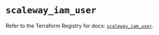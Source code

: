 # `scaleway_iam_user`

Refer to the Terraform Registry for docs: [`scaleway_iam_user`](https://registry.terraform.io/providers/scaleway/scaleway/2.49.0/docs/resources/iam_user).
